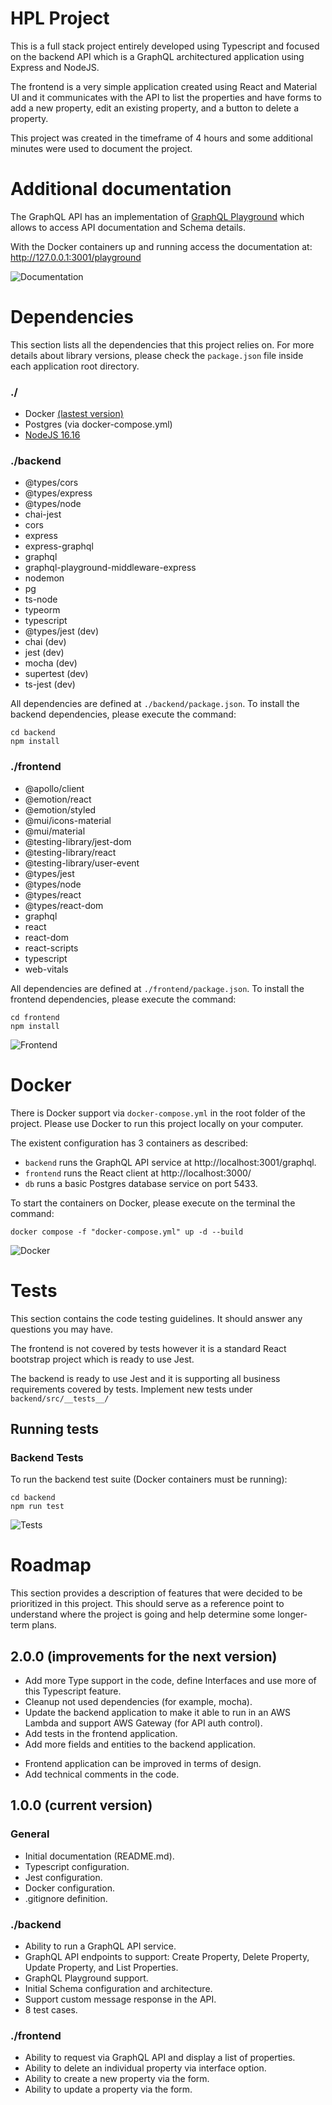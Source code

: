 HPL Project
========
This is a full stack project entirely developed using Typescript and focused on the backend API which is a GraphQL architectured application using Express and NodeJS.

The frontend is a very simple application created using React and Material UI and it communicates with the API to list the properties and have forms to add a new property, edit an existing property, and a button to delete a property.

This project was created in the timeframe of 4 hours and some additional minutes were used to document the project.

# Additional documentation
The GraphQL API has an implementation of [GraphQL Playground](https://github.com/graphql/graphql-playground) which allows to access API documentation and Schema details.

With the Docker containers up and running access the documentation at: http://127.0.0.1:3001/playground

![Documentation](https://github.com/diogeneskelsen/hpl/blob/main/docs/graphql_doc.png?raw=true)

# Dependencies

This section lists all the dependencies that this project relies on. For more details about library versions, please check the `package.json` file inside each application root directory.

### ./
- Docker [(lastest version)](https://www.docker.com/products/docker-desktop/)
- Postgres (via docker-compose.yml)
- [NodeJS 16.16](https://nodejs.org/en/)

### ./backend
- @types/cors
- @types/express
- @types/node
- chai-jest
- cors
- express
- express-graphql
- graphql
- graphql-playground-middleware-express
- nodemon
- pg
- ts-node
- typeorm
- typescript
- @types/jest (dev)
- chai (dev)
- jest (dev)
- mocha (dev)
- supertest (dev)
- ts-jest (dev)

All dependencies are defined at `./backend/package.json`. To install the backend dependencies, please execute the command:
```
cd backend
npm install
```

### ./frontend
- @apollo/client
- @emotion/react
- @emotion/styled
- @mui/icons-material
- @mui/material
- @testing-library/jest-dom
- @testing-library/react
- @testing-library/user-event
- @types/jest
- @types/node
- @types/react
- @types/react-dom
- graphql
- react
- react-dom
- react-scripts
- typescript
- web-vitals

All dependencies are defined at `./frontend/package.json`. To install the frontend dependencies, please execute the command:
```
cd frontend
npm install
```

![Frontend](https://github.com/diogeneskelsen/hpl/blob/main/docs/frontend_app.png?raw=true)

# Docker

There is Docker support via `docker-compose.yml` in the root folder of the project. Please use Docker to run this project locally on your computer.

The existent configuration has 3 containers as described:
- `backend` runs the GraphQL API service at http://localhost:3001/graphql.
- `frontend` runs the React client at http://localhost:3000/
- `db` runs a basic Postgres database service on port 5433.

To start the containers on Docker, please execute on the terminal the command:
```
docker compose -f "docker-compose.yml" up -d --build
```

![Docker](https://github.com/diogeneskelsen/hpl/blob/main/docs/docker.png?raw=true)

# Tests

This section contains the code testing guidelines. It should answer any questions you may have.

The frontend is not covered by tests however it is a standard React bootstrap project which is ready to use Jest.

The backend is ready to use Jest and it is supporting all business requirements covered by tests. Implement new tests under `backend/src/__tests__/`

## Running tests

### Backend Tests

To run the backend test suite (Docker containers must be running):

```
cd backend
npm run test
```

![Tests](https://github.com/diogeneskelsen/hpl/blob/main/docs/tests.png?raw=true)

# Roadmap

This section provides a description of features that were decided to be prioritized in this project. This should serve as a reference point to understand where the project is going and help determine some longer-term plans.

## 2.0.0 (improvements for the next version)
* Add more Type support in the code, define Interfaces and use more of this Typescript feature.
* Cleanup not used dependencies (for example, mocha).
* Update the backend application to make it able to run in an AWS Lambda and support AWS Gateway (for API auth control).
* Add tests in the frontend application.
* Add more fields and entities to the backend application.
- Frontend application can be improved in terms of design.
- Add technical comments in the code.

## 1.0.0 (current version)
### General
* Initial documentation (README.md).
* Typescript configuration.
* Jest configuration.
* Docker configuration.
* .gitignore definition.
### ./backend
* Ability to run a GraphQL API service.
* GraphQL API endpoints to support: Create Property, Delete Property, Update Property, and List Properties.
* GraphQL Playground support.
* Initial Schema configuration and architecture.
* Support custom message response in the API.
* 8 test cases.
### ./frontend
* Ability to request via GraphQL API and display a list of properties.
* Ability to delete an individual property via interface option.
* Ability to create a new property via the form.
* Ability to update a property via the form.